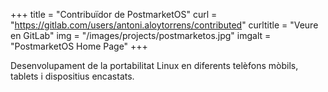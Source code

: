 +++
title = "Contribuïdor de PostmarketOS"
curl = "https://gitlab.com/users/antoni.aloytorrens/contributed"
curltitle = "Veure en GitLab"
img = "/images/projects/postmarketos.jpg"
imgalt = "PostmarketOS Home Page"
+++

Desenvolupament de la portabilitat Linux en diferents telèfons mòbils, tablets i dispositius encastats.